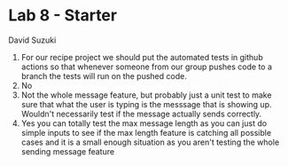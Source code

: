 # Lab 8 - Starter
David Suzuki
1) For our recipe project we should put the automated tests in github actions so that whenever someone from our group pushes code to a branch the tests will run on the pushed code.
2) No
3) Not the whole message feature, but probably just a unit test to make sure that what the user is typing is the messsage that is showing up. Wouldn't necessarily test if the message actually sends correctly.
4) Yes you can totally test the max message length as you can just do simple inputs to see if the max length feature is catching all possible cases and it is a small enough situation as you aren't testing the whole sending message feature
